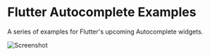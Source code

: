 # Flutter Autocomplete Examples

A series of examples for Flutter's upcoming Autocomplete widgets.

![Screenshot](https://github.com/justinmc/flutter_autocomplete_examples/blob/master/assets/screenshot.png?raw=true)
